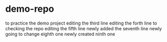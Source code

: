 # demo-repo
to practice the demo project
editing the third line 
editing the forth line
to checking the repo
editing the fifth line newly
added the seventh line newly
going to change eighth one
newly created ninth one

